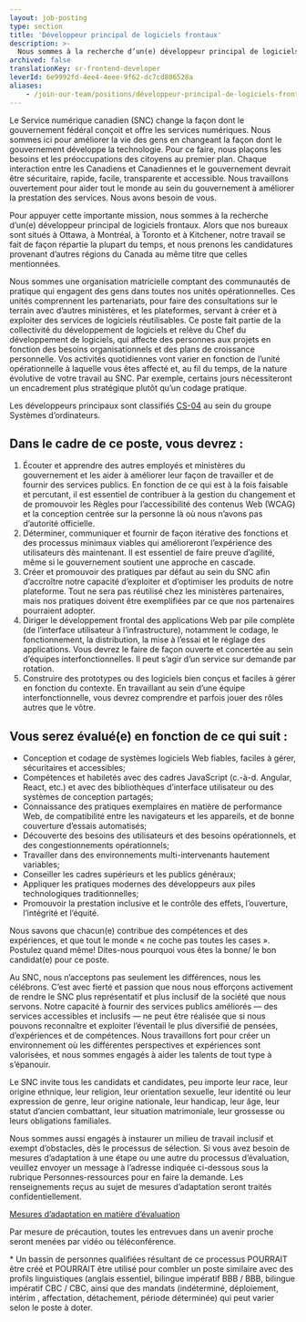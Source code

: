 ```yaml
---
layout: job-posting
type: section
title: 'Développeur principal de logiciels frontaux'
description: >-
  Nous sommes à la recherche d’un(e) développeur principal de logiciels frontaux. Alors que nos bureaux sont situés à Ottawa, à Montréal, à Toronto et à Kitchener, notre travail se fait de façon répartie la plupart du temps, et nous prenons les candidatures provenant d’autres régions du Canada au même titre que celles mentionnées.
archived: false
translationKey: sr-frontend-developer
leverId: 6e9992fd-4ee4-4eee-9f62-dc7cd806528a
aliases:
    - /join-our-team/positions/développeur-principal-de-logiciels-frontaux/
---
```


Le Service numérique canadien (SNC) change la façon dont le gouvernement fédéral conçoit et offre les services numériques. Nous sommes ici pour améliorer la vie des gens en changeant la façon dont le gouvernement développe la technologie. Pour ce faire, nous plaçons les besoins et les préoccupations des citoyens au premier plan. Chaque interaction entre les Canadiens et Canadiennes et le gouvernement devrait être sécuritaire, rapide, facile, transparente et accessible. Nous travaillons ouvertement pour aider tout le monde au sein du gouvernement à améliorer la prestation des services. Nous avons besoin de vous.

Pour appuyer cette importante mission, nous sommes à la recherche d’un(e) développeur principal de logiciels frontaux. Alors que nos bureaux sont situés à Ottawa, à Montréal, à Toronto et à Kitchener, notre travail se fait de façon répartie la plupart du temps, et nous prenons les candidatures provenant d’autres régions du Canada au même titre que celles mentionnées.

Nous sommes une organisation matricielle comptant des communautés de pratique qui engagent des gens dans toutes nos unités opérationnelles. Ces unités comprennent les partenariats, pour faire des consultations sur le terrain avec d’autres ministères, et les plateformes, servant à créer et à exploiter des services de logiciels réutilisables. Ce poste fait partie de la collectivité du développement de logiciels et relève du Chef du développement de logiciels, qui affecte des personnes aux projets en fonction des besoins organisationnels et des plans de croissance personnelle. Vos activités quotidiennes vont varier en fonction de l’unité opérationnelle à laquelle vous êtes affecté et, au fil du temps, de la nature évolutive de votre travail au SNC. Par exemple, certains jours nécessiteront un encadrement plus stratégique plutôt qu’un codage pratique.

Les développeurs principaux sont classifiés [CS-04](https://www.tbs-sct.gc.ca/agreements-conventions/view-visualiser-fra.aspx?id=1) au sein du groupe Systèmes d’ordinateurs.

## Dans le cadre de ce poste, vous devrez :

1. Écouter et apprendre des autres employés et ministères du gouvernement et les aider à améliorer leur façon de travailler et de fournir des services publics. En fonction de ce qui est à la fois faisable et percutant, il est essentiel de contribuer à la gestion du changement et de promouvoir les Règles pour l’accessibilité des contenus Web (WCAG) et la conception centrée sur la personne là où nous n’avons pas d’autorité officielle.
2. Déterminer, communiquer et fournir de façon itérative des fonctions et des processus minimaux viables qui amélioreront l’expérience des utilisateurs dès maintenant. Il est essentiel de faire preuve d’agilité, même si le gouvernement soutient une approche en cascade.
3. Créer et promouvoir des pratiques par défaut au sein du SNC afin d’accroître notre capacité d’exploiter et d’optimiser les produits de notre plateforme. Tout ne sera pas réutilisé chez les ministères partenaires, mais nos pratiques doivent être exemplifiées par ce que nos partenaires pourraient adopter.
4. Diriger le développement frontal des applications Web par pile complète (de l’interface utilisateur à l’infrastructure), notamment le codage, le fonctionnement, la distribution, la mise à l’essai et le réglage des applications. Vous devrez le faire de façon ouverte et concertée au sein d’équipes interfonctionnelles. Il peut s’agir d’un service sur demande par rotation.
5. Construire des prototypes ou des logiciels bien conçus et faciles à gérer en fonction du contexte. En travaillant au sein d’une équipe interfonctionnelle, vous devrez comprendre et parfois jouer des rôles autres que le vôtre.

## Vous serez évalué(e) en fonction de ce qui suit :

* Conception et codage de systèmes logiciels Web fiables, faciles à gérer, sécuritaires et accessibles;
* Compétences et habiletés avec des cadres JavaScript (c.-à-d. Angular, React, etc.) et avec des bibliothèques d’interface utilisateur ou des systèmes de conception partagés;
* Connaissance des pratiques exemplaires en matière de performance Web, de compatibilité entre les navigateurs et les appareils, et de bonne couverture d’essais automatisés;
* Découverte des besoins des utilisateurs et des besoins opérationnels, et des congestionnements opérationnels;
* Travailler dans des environnements multi-intervenants hautement variables;
* Conseiller les cadres supérieurs et les publics généraux;
* Appliquer les pratiques modernes des développeurs aux piles technologiques traditionnelles;
* Promouvoir la prestation inclusive et le contrôle des effets, l’ouverture, l’intégrité et l’équité.

Nous savons que chacun(e) contribue des compétences et des expériences, et que tout le monde « ne coche pas toutes les cases ». Postulez quand même! Dites-nous pourquoi vous êtes la bonne/ le bon candidat(e) pour ce poste.

Au SNC, nous n’acceptons pas seulement les différences, nous les célébrons. C’est avec fierté et passion que nous nous efforçons activement de rendre le SNC plus représentatif et plus inclusif de la société que nous servons. Notre capacité à fournir des services publics améliorés — des services accessibles et inclusifs — ne peut être réalisée que si nous pouvons reconnaître et exploiter l’éventail le plus diversifié de pensées, d’expériences et de compétences. Nous travaillons fort pour créer un environnement où les différentes perspectives et expériences sont valorisées, et nous sommes engagés à aider les talents de tout type à s’épanouir.

Le SNC invite tous les candidats et candidates, peu importe leur race, leur origine ethnique, leur religion, leur orientation sexuelle, leur identité ou leur expression de genre, leur origine nationale, leur handicap, leur âge, leur statut d’ancien combattant, leur situation matrimoniale, leur grossesse ou leurs obligations familiales.

Nous sommes aussi engagés à instaurer un milieu de travail inclusif et exempt d’obstacles, dès le processus de sélection. Si vous avez besoin de mesures d’adaptation à une étape ou une autre du processus d’évaluation, veuillez envoyer un message à l’adresse indiquée ci-dessous sous la rubrique Personnes-ressources pour en faire la demande. Les renseignements reçus au sujet de mesures d’adaptation seront traités confidentiellement.

[Mesures d’adaptation en matière d’évaluation](https://www.canada.ca/fr/commission-fonction-publique/services/mesures-d-adaptation-matiere-evaluation.html)

Par mesure de précaution, toutes les entrevues dans un avenir proche seront menées par vidéo ou téléconférence.

\* Un bassin de personnes qualifiées résultant de ce processus POURRAIT être créé et POURRAIT être utilisé pour combler un poste similaire avec des profils linguistiques (anglais essentiel, bilingue impératif BBB / BBB, bilingue impératif CBC / CBC, ainsi que des mandats (indéterminé, déploiement, intérim , affectation, détachement, période déterminée) qui peut varier selon le poste à doter.
